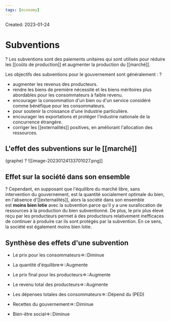 ```yaml
---
tags: [economy] 
---
```

Created: 2023-01-24

# Subventions
?
Les subventions sont des paiements unitaires qui sont utilisés pour réduire les [[coûts de production]] et augmenter la production du [[marché]].
<!--SR:!2023-05-06,53,230-->

Les objectifs des subventions pour le gouvernement sont généralement :
?
-   augmenter les revenus des producteurs.
-   rendre les biens de première nécessité et les biens méritoires plus abordables pour les consommateurs à faible revenu.
-   encourager la consommation d'un bien ou d'un service considéré comme bénéfique pour les consommateurs.
-   pour soutenir la croissance d'une industrie particulière.
-   encourager les exportations et protéger l'industrie nationale de la concurrence étrangère.
-   corriger les [[externalités]] positives, en améliorant l'allocation des ressources.
<!--SR:!2023-03-22,34,230-->

## L'effet des subventions sur le [[marché]]
(graphe)
?
![[image-20230124133701027.png]]
<!--SR:!2023-04-28,58,250-->

## Effet sur la société dans son ensemble
?
Cependant, en supposant que l'équilibre du marché libre, sans intervention du gouvernement, est la quantité socialement optimale du bien, en l'absence d'[[externalités]], alors la société dans son ensemble est **moins bien lotie** avec la subvention parce qu'il y a une surallocation de ressources à la production du bien subventionné. De plus, le prix plus élevé reçu par les producteurs permet à des producteurs relativement inefficaces de continuer à produire car ils sont protégés par la subvention. En ce sens, la société est également moins bien lotie.
<!--SR:!2023-05-20,73,250-->

## Synthèse des effets d'une subvention
- Le prix pour les consommateurs=>::Diminue
<!--SR:!2023-04-17,50,250-->
- La quantité d'équilibre=>::Augmente
<!--SR:!2023-04-08,44,250-->
- Le prix final pour les producteurs=>::Augmente
<!--SR:!2023-05-03,62,250-->
- Le revenu total des producteurs=>::Augmente
<!--SR:!2023-05-07,63,250-->
- Les dépenses totales des consommateurs=>::Dépend du (PED)
<!--SR:!2023-03-27,13,150-->
- Recettes du gouvernement=>::Diminue
<!--SR:!2023-04-15,49,250-->
- Bien-être social=>::Diminue
<!--SR:!2023-03-18,31,230-->

